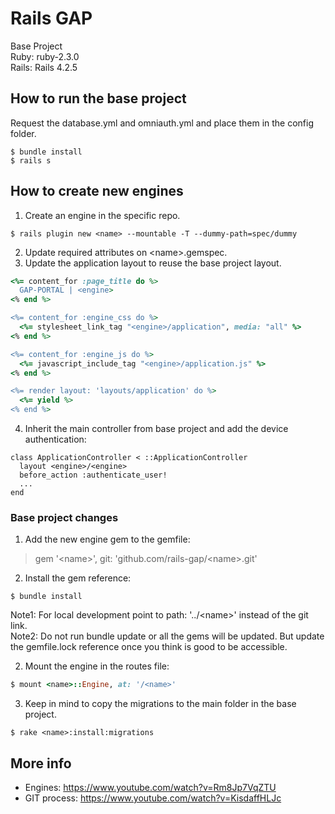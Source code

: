 # Rails GAP
Base Project <br>
Ruby: ruby-2.3.0 <br>
Rails: Rails 4.2.5

## How to run the base project
Request the database.yml and omniauth.yml and place them in the config folder.
```
$ bundle install
$ rails s
```
## How to create new engines
1. Create an engine in the specific repo.
```
$ rails plugin new <name> --mountable -T --dummy-path=spec/dummy
```
2. Update required attributes on \<name\>.gemspec.
3. Update the application layout to reuse the base project layout.
```ruby
<%= content_for :page_title do %>
  GAP-PORTAL | <engine>
<% end %>

<%= content_for :engine_css do %>
  <%= stylesheet_link_tag "<engine>/application", media: "all" %>
<% end %>

<%= content_for :engine_js do %>
  <%= javascript_include_tag "<engine>/application.js" %>
<% end %>

<%= render layout: 'layouts/application' do %>
  <%= yield %>
<% end %>
```
4. Inherit the main controller from base project and add the device authentication:
```
class ApplicationController < ::ApplicationController
  layout <engine>/<engine>
  before_action :authenticate_user!
  ...
end
```
### Base project changes
1. Add the new engine gem to the gemfile:
> gem '\<name\>', git: 'github.com/rails-gap/\<name\>.git'
2. Install the gem reference:
```
$ bundle install
```
Note1: For local development point to path: '../\<name\>' instead of the git link. <br>
Note2: Do not run bundle update or all the gems will be updated. But update the gemfile.lock reference once you think is good to be accessible.

2. Mount the engine in the routes file:
```ruby
$ mount <name>::Engine, at: '/<name>'
```
3. Keep in mind to copy the migrations to the main folder in the base project.
```
$ rake <name>:install:migrations
```

## More info
- Engines: https://www.youtube.com/watch?v=Rm8Jp7VqZTU
- GIT process: https://www.youtube.com/watch?v=KisdaffHLJc
